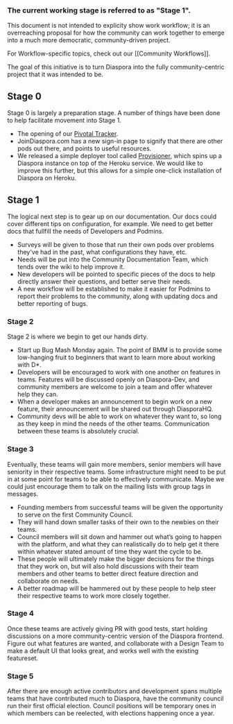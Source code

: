 ### The current working stage is referred to as "Stage 1". 

This document is not intended to explicity show work workflow; it is an overreaching proposal for how the community can work together to emerge into a much more democratic, community-driven project. 

For Workflow-specific topics, check out our [[Community Workflows]].

The goal of this initiative is to turn Diaspora into the fully community-centric project that it was intended to be.

## Stage 0

Stage 0 is largely a preparation stage. A number of things have been done to help facilitate movement into Stage 1.

* The opening of our [Pivotal Tracker](https://www.pivotaltracker.com/projects/61641).
* JoinDiaspora.com has a new sign-in page to signify that there are other pods out there, and points to useful resources.
* We released a simple deployer tool called [Provisioner](https://github.com/diaspora/diaspora_provisioner), which spins up a Diaspora instance on top of the Heroku service. We would like to improve this further, but this allows for a simple one-click installation of Diaspora on Heroku.

## Stage 1

The logical next step is to gear up on our documentation. Our docs could cover different tips on configuration, for example. We need to get better docs that fullfill the needs of Developers and Podmins.

* Surveys will be given to those that run their own pods over problems they've had in the past, what configurations they have, etc.
* Needs will be put into the Community Documentation Team, which tends over the wiki to help improve it.
* New developers will be pointed to specific pieces of the docs to help directly answer their questions, and better serve their needs.
* A new workflow will be established to make it easier for Podmins to report their problems to the community, along with updating docs and better reporting of bugs.

### Stage 2

Stage 2 is where we begin to get our hands dirty.

* Start up Bug Mash Monday again. The point of BMM is to provide some low-hanging fruit to beginners that want to learn more about working with D*.
* Developers will be encouraged to work with one another on features in teams. Features will be discussed openly on Diaspora-Dev, and community members are welcome to join a team and offer whatever help they can.
* When a developer makes an announcement to begin work on a new feature, their announcement will be shared out through DiasporaHQ. 
* Community devs will be able to work on whatever they want to, so long as they keep in mind the needs of the other teams. Communication between these teams is absolutely crucial.

### Stage 3

Eventually, these teams will gain more members, senior members will have seniority in their respective teams. Some infrastructure might need to be put in at some point for teams to be able to effectively communicate. Maybe we could just encourage them to talk on the mailing lists with group tags in messages.

* Founding members from successful teams will be given the opportunity to serve on the first Community Council. 
* They will hand down smaller tasks of their own to the newbies on their teams.
* Council members will sit down and hammer out what’s going to happen with the platform, and what they can realistically do to help get it there within whatever stated amount of time they want the cycle to be. 
* These people will ultimately make the bigger decisions for the things that they work on, but will also hold discussions with their team members and other teams to better direct feature direction and collaborate on needs.
* A better roadmap will be hammered out by these people to help steer their respective teams to work more closely together.

### Stage 4

Once these teams are actively giving PR with good tests, start holding discussions on a more community-centric version of the Diaspora frontend. Figure out what features are wanted, and collaborate with a Design Team to make a default UI that looks great, and works well with the existing featureset.

### Stage 5

After there are enough active contributors and development spans multiple teams that have contributed much to Diaspora, have the community council run their first official election. Council positions will be temporary ones in which members can be reelected, with elections happening once a year.